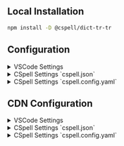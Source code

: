 
## Local Installation

```sh
npm install -D @cspell/dict-tr-tr
```


## Configuration

<details>
<summary>VSCode Settings</summary>

Add the following to your VSCode settings:

**`.vscode/settings.json`**

```jsonc
{
  "cSpell.import": [
    "@cspell/dict-tr-tr/cspell-ext.json"
  ],
  "cSpell.language": "tr, tr-TR"
}
```

</details>

<details>
<summary>CSpell Settings `cspell.json`</summary>

**`cspell.json`**

```jsonc
{
  "import": [
    "@cspell/dict-tr-tr/cspell-ext.json"
  ],
  "language": "tr, tr-TR"
}
```

</details>

<details>
<summary>CSpell Settings `cspell.config.yaml`</summary>

**`cspell.config.yaml`**

```yaml
import:
  - "@cspell/dict-tr-tr/cspell-ext.json"
language: tr, tr-TR
```

</details>



## CDN Configuration

<details>
<summary>VSCode Settings</summary>

Add the following to your VSCode settings:

**`.vscode/settings.json`**

```jsonc
{
  "cSpell.import": [
    "https://cdn.jsdelivr.net/npm/@cspell/dict-tr-tr@latest/cspell-ext.json/cspell-ext.json"
  ],
  "cSpell.language": "tr, tr-TR"
}
```

</details>

<details>
<summary>CSpell Settings `cspell.json`</summary>

**`cspell.json`**

```jsonc
{
  "import": [
    "https://cdn.jsdelivr.net/npm/@cspell/dict-tr-tr@latest/cspell-ext.json/cspell-ext.json"
  ],
  "language": "tr, tr-TR"
}
```

</details>

<details>
<summary>CSpell Settings `cspell.config.yaml`</summary>

**`cspell.config.yaml`**

```yaml
import:
  - https://cdn.jsdelivr.net/npm/@cspell/dict-tr-tr@latest/cspell-ext.json/cspell-ext.json
language: tr, tr-TR
```

</details>


